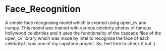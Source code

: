 # Face_Recognition
A simple face recognising model which is created using open_cv and numpy.
This model was trained with various celebrity photos of famous hollywood celebrities and it uses the functionality of the cascade files of the open_cv library which was made by Intel to recognise the face of each celebrity.It was one of my capstone project. So, feel free to check it out :)
